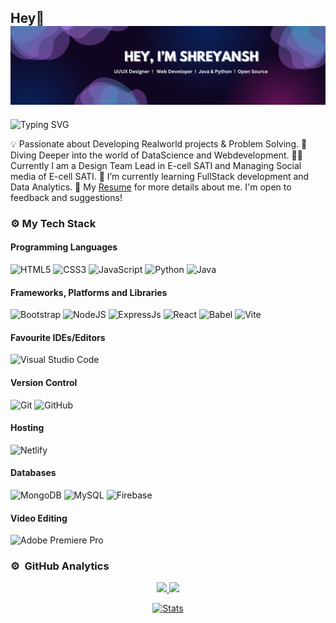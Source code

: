 ## Hey👋 ![Banner](https://github.com/shreyanshs31/shreyanshs31/blob/main/Github%20Banner.png)
![Typing SVG](https://readme-typing-svg.herokuapp.com?font=comfortaa&color=ffffff&size=24&width=500&lines=👋Nice+to+meet+you;🧑🏻‍💻Web+Developer;📦UI/UX+Designer;📖DataScience+Student;📷Social+Media+Manager)

💡   Passionate about Developing Realworld projects & Problem Solving.
🧠   Diving Deeper into the world of DataScience and Webdevelopment.
🧑‍🏭   Currently I am a Design Team Lead in E-cell SATI and Managing Social media of E-cell SATI.
🌱   I’m currently learning FullStack development and Data Analytics.
📄   My [Resume](https://github.com/shreyanshs31/shreyanshs31/blob/main/R%C3%A9sum%C3%A9.pdf) for more details about me. I'm open to feedback and suggestions!

### ⚙️  My Tech Stack
#### Programming Languages
![HTML5](https://skillicons.dev/icons?i=html)
![CSS3](https://skillicons.dev/icons?i=css)
![JavaScript](https://skillicons.dev/icons?i=js)
![Python](https://skillicons.dev/icons?i=python)
![Java](https://skillicons.dev/icons?i=java)

#### Frameworks, Platforms and Libraries

![Bootstrap](https://skillicons.dev/icons?i=bootstrap)
![NodeJS](https://skillicons.dev/icons?i=nodejs)
![ExpressJs](https://skillicons.dev/icons?i=express)
![React](https://skillicons.dev/icons?i=react)
![Babel](https://skillicons.dev/icons?i=babel)
![Vite](https://skillicons.dev/icons?i=vite)

#### Favourite IDEs/Editors

![Visual Studio Code](https://skillicons.dev/icons?i=vscode)


#### Version Control

![Git](https://skillicons.dev/icons?i=git)
![GitHub](https://skillicons.dev/icons?i=github)

#### Hosting

![Netlify](https://skillicons.dev/icons?i=netlify)

#### Databases

![MongoDB](https://skillicons.dev/icons?i=mongodb)
![MySQL](https://skillicons.dev/icons?i=mysql)
![Firebase](https://skillicons.dev/icons?i=firebase)

#### Video Editing
![Adobe Premiere Pro](https://skillicons.dev/icons?i=pr)

### ⚙️ &nbsp;GitHub Analytics

<p align="center">
  <a href="https://github.com/shreyanshs31">
    <img height="180em" src="https://github-readme-stats-eight-theta.vercel.app/api?username=shreyanshs31&show_icons=true&theme=algolia&include_all_commits=true&count_private=true"/>
    <img height="180em" src="https://github-readme-stats-eight-theta.vercel.app/api/top-langs/?username=shreyanshs31&layout=compact&langs_count=8&theme=algolia"/>
  </a>
</p>

<p align="center">
  <a href = "https://github.com/shreyanshs31">
    <img src = "https://github-stats-alpha.vercel.app/api/?username=shreyanshs31&cc=333333&tc=ffffff&ic=4B8BDA" alt = "Stats"/>
  </a>
</p>

<!--
**shreyanshs31/shreyanshs31** is a ✨ _special_ ✨ repository because its `README.md` (this file) appears on your GitHub profile.

Here are some ideas to get you started:

- 🔭 I’m currently working on ...
- 🌱 I’m currently learning ...
- 👯 I’m looking to collaborate on ...
- 🤔 I’m looking for help with ...
- 💬 Ask me about ...
- 📫 How to reach me: ...
- 😄 Pronouns: ...
- ⚡ Fun fact: ...
-->

